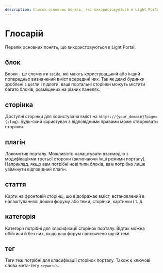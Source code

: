 ```yaml
---
description: Список основних понять, які використовуються в Light Portal
---
```


# Глосарій

Перелік основних понять, що використовуються в Light Portal.

## блок

Блоки - це елементи `aside`, які мають користувацький або інший попередньо визначений вміст всередині них. Так як деякі будинки зроблені з цегли і підлоги, ваші портальні сторінки можуть містити багато блоків, розміщених на різних панелях.

## сторінка

Доступні сторінки для користувача вміст на `https://{your_domain}?page={slug}`. Будь-який користувач з відповідними правами може створювати сторінки.

## плагін

Локомотив порталу. Можливість налаштувати взаємодію з модифікаціями третьої сторони (включаючи інші режими порталу). Наприклад, якщо вам потрібні нові типи блоків, вам потрібно лише увімкнути відповідний плагін.

## стаття

Карти на фронтовій сторінці, що відображає вміст, встановлений в налаштуваннях: дошки форуму або теми, сторінки, картинки і т. д.

## категорія

Категорії потрібні для класифікації сторінок порталу. Відтак можна обійтися й без них, якщо ваш форум присвячено одній темі.

## тег

Теги теж потрібні для класифікації сторінок порталу. Також є ключові слова мета-тегу `keywords`.
